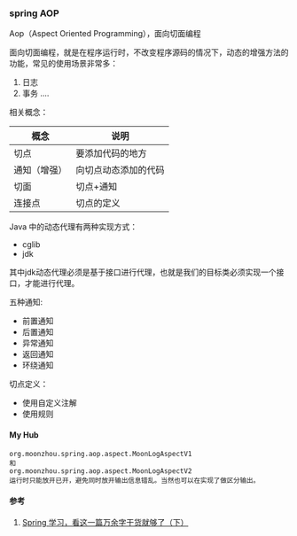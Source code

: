 ### spring AOP

Aop（Aspect Oriented Programming），面向切面编程

面向切面编程，就是在程序运行时，不改变程序源码的情况下，动态的增强方法的功能，常见的使用场景非常多：
1. 日志
1. 事务
....

相关概念：

| 概念         | 说明                 |
| ------------ | -------------------- |
| 切点         | 要添加代码的地方     |
| 通知（增强） | 向切点动态添加的代码 |
| 切面         | 切点+通知            |
| 连接点       | 切点的定义           |

Java 中的动态代理有两种实现方式：
- cglib
- jdk

其中jdk动态代理必须是基于接口进行代理，也就是我们的目标类必须实现一个接口，才能进行代理。

五种通知:
- 前置通知
- 后置通知
- 异常通知
- 返回通知
- 环绕通知

切点定义：
- 使用自定义注解
- 使用规则

#### My Hub
```
org.moonzhou.spring.aop.aspect.MoonLogAspectV1
和
org.moonzhou.spring.aop.aspect.MoonLogAspectV2
运行时只能放开已开，避免同时放开输出信息错乱。当然也可以在实现了做区分输出。
```


#### 参考
1. [Spring 学习，看这一篇万余字干货就够了（下）](https://zhuanlan.zhihu.com/p/99183453)